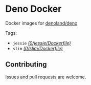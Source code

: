 # Deno Docker

Docker images for [denoland/deno](https://github.com/denoland/deno)

Tags:

 - `jessie` *[(0/jessie/Dockerfile)](https://github.com/maxmcd/deno-docker/blob/master/0/jessie/Dockerfile)*
 - `slim` *[(0/slim/Dockerfile)](https://github.com/maxmcd/deno-docker/blob/master/0/slim/Dockerfile)*

## Contributing

Issues and pull requests are welcome. 
